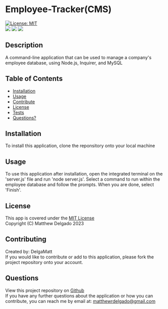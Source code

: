 # Employee-Tracker(CMS)
  [![License: MIT](https://img.shields.io/badge/License-MIT-yellow.svg)](https://opensource.org/licenses/MIT)<br>
  ![](https://img.shields.io/badge/JavaScript-323330?style=flat&logo=javascript&logoColor=F7DF1E)
  ![](https://img.shields.io/badge/Node.js-43853D?style=flat&logo=node.js&logoColor=white)
  ![](https://img.shields.io/badge/MySQL-005C84?style=flat&logo=mysql&logoColor=white)
  ## Description
  A command-line application that can be used to manage a company's employee database, using Node.js, Inquirer, and MySQL
  ## Table of Contents
  - [Installation](#installation)
  - [Usage](#usage)
  - [Contribute](#contributing)
  - [License](#license)
  - [Tests](#tests)
  - [Questions?](#questions)
  ## Installation
  To install this application, clone the reponsitory onto your local machine
  ## Usage
  To use this application after installation, open the integrated terminal on the 'server.js' file and run 'node server.js'. Select a command to run within the employee database and follow the prompts. When you are done, select 'Finish'.
  ## License
  This app is covered under the [MIT License](https://opensource.org/licenses/MIT)<br>
  Copyright (C) Matthew Delgado 2023
  ## Contributing
  Created by: DelgaMatt
  <br>
  If you would like to contribute or add to this application, please fork the project repository onto your account.

  ## Questions
  View this project repository on [Github](https://github.com/DelgaMatt)<br>
  If you have any further questions about the application or how you can contribute, you can reach me by email at: matthewrdelgado@gmail.com
